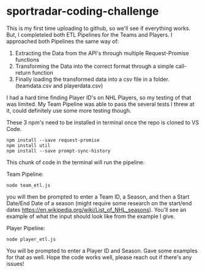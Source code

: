 # sportradar-coding-challenge

This is my first time uploading to github, so we'll see if everything works. But, I completeled both ETL Pipelines for the Teams and Players. I approached both Pipelines the same way of:

1. Extracting the Data from the API's through multiple Request-Promise functions
2. Transforming the Data into the correct format through a simple call-return function
3. Finally loading the transformed data into a csv file in a folder. (teamdata.csv and playerdata.csv)

I had a hard time finding Player ID's on NHL Players, so my testing of that was limited. My Team Pipeline was able to pass the several tests I threw at it, could definitely use some more testing though. 

These 3 npm's need to be installed in terminal once the repo is cloned to VS Code.

```
npm install --save request-promise
npm install util
npm install --save prompt-sync-history
```

This chunk of code in the terminal will run the pipeline:

Team Pipeline:
```
node team_etl.js
```
you will then be prompted to enter a Team ID, a Season, and then a Start Date/End Date of a season (might require some research on the start/end dates https://en.wikipedia.org/wiki/List_of_NHL_seasons). You'll see an example of what the input should look like from the example I give.


Player Pipeline:
```
node player_etl.js
```
You will be prompted to enter a Player ID and Season. Gave some examples for that as well. Hope the code works well, please reach out if there's any issues!

